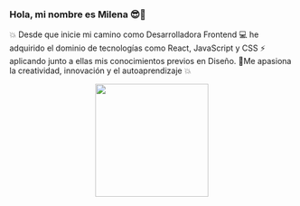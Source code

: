 ### Hola, mi nombre es Milena 😎👋
💥 Desde que inicie mi camino como Desarrolladora Frontend 💻 he adquirido el dominio de tecnologías como React, JavaScript y CSS ⚡ aplicando junto a ellas mis conocimientos previos en Diseño. 🌈Me apasiona la creatividad, innovación y el autoaprendizaje 💥
<p align = "center"> <img src="https://media.giphy.com/media/oy83DwqHRcR1jJczV3/giphy.gif" width="200px"></p> 

 

<!--
**SMilenaGranados/SMilenaGranados** is a ✨ _special_ ✨ repository because its `README.md` (this file) appears on your GitHub profile.

Here are some ideas to get you started:

- 🔭 I’m currently working on ...
- 🌱 I’m currently learning ...
- 👯 I’m looking to collaborate on ...
- 🤔 I’m looking for help with ...
- 💬 Ask me about ...
- 📫 How to reach me: ...
- 😄 Pronouns: ...
- ⚡ Fun fact: ...
-->
